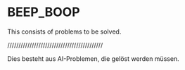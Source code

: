 # BEEP_BOOP

This consists of problems to be solved.

///////////////////////////////////////////

Dies besteht aus AI-Problemen, die gelöst werden müssen.

